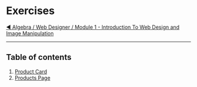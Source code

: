 # Exercises

[:arrow_backward: Algebra / Web Designer / Module 1 - Introduction To Web Design and Image Manipulation](../)

---

## Table of contents

1. [Product Card](01-product-card/)
2. [Products Page](02-products-page/)
